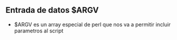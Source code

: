 ## Entrada de datos $ARGV

- $ARGV es un array especial de perl que nos va a permitir incluir parametros al script

